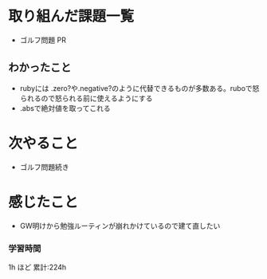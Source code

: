 # 取り組んだ課題一覧
- ゴルフ問題 PR
## わかったこと
- rubyには .zero?や.negative?のように代替できるものが多数ある。ruboで怒られるので怒られる前に使えるようにする
- .absで絶対値を取ってこれる
# 次やること

- ゴルフ問題続き

# 感じたこと

- GW明けから勉強ルーティンが崩れかけているので建て直したい
### 学習時間

1h ほど
累計:224h
